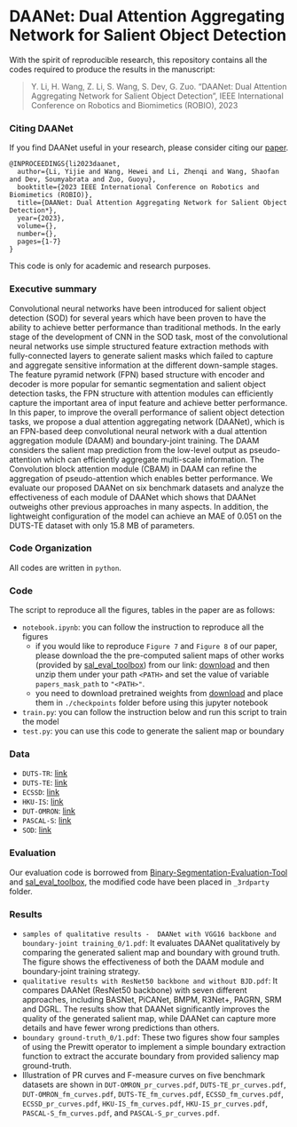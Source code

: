 # DAANet: Dual Attention Aggregating Network for Salient Object Detection

With the spirit of reproducible research, this repository contains all the codes required to produce the results in the manuscript: 

> Y. Li, H. Wang, Z. Li, S. Wang, S. Dev, G. Zuo. “DAANet: Dual Attention Aggregating Network for Salient Object Detection”, IEEE International Conference on Robotics and Biomimetics (ROBIO), 2023

### Citing DAANet
If you find DAANet useful in your research, please consider citing our [paper](https://ieeexplore.ieee.org/document/10354933).
```
@INPROCEEDINGS{li2023daanet,
  author={Li, Yijie and Wang, Hewei and Li, Zhenqi and Wang, Shaofan and Dev, Soumyabrata and Zuo, Guoyu},
  booktitle={2023 IEEE International Conference on Robotics and Biomimetics (ROBIO)}, 
  title={DAANet: Dual Attention Aggregating Network for Salient Object Detection*}, 
  year={2023},
  volume={},
  number={},
  pages={1-7}
}
```
This code is only for academic and research purposes.

### Executive summary
Convolutional neural networks have been introduced for salient object detection (SOD) for several years which have been proven to have the ability to achieve better performance than traditional methods. In the early stage of the development of CNN in the SOD task, most of the convolutional neural networks use simple structured feature extraction methods with fully-connected layers to generate salient masks which failed to capture and aggregate sensitive information at the different down-sample stages. The feature pyramid network (FPN) based structure with encoder and decoder is more popular for semantic segmentation and salient object detection tasks, the FPN structure with attention modules can efficiently capture the important area of input feature and achieve better performance. In this paper, to improve the overall performance of salient object detection tasks, we propose a dual attention aggregating network (DAANet), which is an FPN-based deep convolutional neural network with a dual attention aggregation module (DAAM) and boundary-joint training. The DAAM considers the salient map prediction from the low-level output as pseudo-attention which can efficiently aggregate multi-scale information.  The Convolution block attention module (CBAM) in DAAM can refine the aggregation of pseudo-attention which enables better performance.  We evaluate our proposed DAANet on six benchmark datasets and analyze the effectiveness of each module of DAANet which shows that DAANet outweighs other previous approaches in many aspects. In addition, the lightweight configuration of the model can achieve an MAE of 0.051 on the DUTS-TE dataset with only 15.8 MB of parameters.

### Code Organization
All codes are written in `python`. 

### Code 
The script to reproduce all the figures, tables in the paper are as follows:
+ `notebook.ipynb`: you can follow the instruction to reproduce all the figures
    - if you would like to reproduce `Figure 7` and `Figure 8` of our paper, please download the the pre-computed salient maps of other works (provided by [sal_eval_toolbox](https://github.com/ArcherFMY/sal_eval_toolbox)) from our link: [download](https://pan.baidu.com/s/1p0K0K7D6ljC3DmFS8irAjA?pwd=f7b2) and then unzip them under your path `<PATH>` and set the value of variable `papers_mask_path` to `"<PATH>"`.
    - you need to download pretrained weights from [download](https://pan.baidu.com/s/1nz-riMtb9VW2fpIEK0uqXw?pwd=j5r3) and place them in `./checkpoints` folder before using this jupyter notebook
+ `train.py`: you can follow the instruction below and run this script to train the model
+ `test.py`: you can use this code to generate the salient map or boundary

### Data

+ `DUTS-TR`: [link](http://saliencydetection.net/duts/)
+ `DUTS-TE`: [link](http://saliencydetection.net/duts/)
+ `ECSSD`: [link](http://www.cse.cuhk.edu.hk/leojia/projects/hsaliency/dataset.html)
+ `HKU-IS`: [link](https://i.cs.hku.hk/~gbli/deep_saliency.html)
+ `DUT-OMRON`: [link](http://saliencydetection.net/dut-omron/)
+ `PASCAL-S`: [link](http://cbi.gatech.edu/salobj/#download)
+ `SOD`: [link](http://cs-people.bu.edu/jmzhang/sos.html)

### Evaluation

Our evaluation code is borrowed from [Binary-Segmentation-Evaluation-Tool](https://github.com/xuebinqin/Binary-Segmentation-Evaluation-Tool) and [sal_eval_toolbox](https://github.com/ArcherFMY/sal_eval_toolbox), the modified code have been placed in `_3rdparty` folder.

### Results 

+ `samples of qualitative results -  DAANet with VGG16 backbone and boundary-joint training_0/1.pdf`: It evaluates DAANet qualitatively by comparing the generated salient map and boundary with ground truth. The figure shows the effectiveness of both the DAAM module and boundary-joint training strategy.
+ `qualitative results with ResNet50 backbone and without BJD.pdf`: It compares DAANet (ResNet50 backbone) with seven different approaches, including BASNet, PiCANet, BMPM, R3Net+, PAGRN, SRM and DGRL. The results show that DAANet significantly improves the quality of the generated salient map, while DAANet can capture more details and have fewer wrong predictions than others.
+ `boundary ground-truth_0/1.pdf`: These two figures show four samples of using the Prewitt operator to implement a simple boundary extraction function to extract the accurate boundary from provided saliency map ground-truth.
+ Illustration of PR curves and F-measure curves on five benchmark datasets are shown in `DUT-OMRON_pr_curves.pdf`, `DUTS-TE_pr_curves.pdf`, `DUT-OMRON_fm_curves.pdf`, `DUTS-TE_fm_curves.pdf`, `ECSSD_fm_curves.pdf`, `ECSSD_pr_curves.pdf`, `HKU-IS_fm_curves.pdf`, `HKU-IS_pr_curves.pdf`, `PASCAL-S_fm_curves.pdf`, and `PASCAL-S_pr_curves.pdf`.
